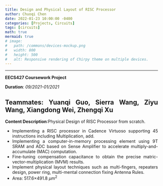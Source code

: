 ```yaml
---
title: Design and Physical Layout of RISC Processor 
author: Chuoqi Chen
date: 2022-01-23 10:00:00 -0400
categories: [Projects, Circuits]
tags: [circuits]
math: true
mermaid: true
# image:
#   path: /commons/devices-mockup.png
#   width: 800
#   height: 500
#   alt: Responsive rendering of Chirpy theme on multiple devices.
---
```

<style>body {text-align: justify}</style>


---
**EECS427 Coursework Project**         

**Duration**: *09/2021-01/2021*

**Teammates**: Yuanqi Guo, Sierra Wang, Ziyu Wang, Xiangdong Wei, Zhengqi Xu
---

**Content Description**:Physical Design of RISC Processor from scratch.
- Implementing a RISC processor in Cadence Virtuoso supporting 45 instructions including Multiplication, add.
- Implementing a computer-in-memory processing element using 9T SRAM and ADC based on Sense Amplifier to accelerate multiply-and-accumulate (MAC) computation. 
- Fine-tuning compensation capacitance to obtain the precise matric-vector-multiplication (MVM) results.
- Implement physical layout techniques such as multi-fingers, repeaters design, power ring, multi-mental connection fixing Antenna Rules.
- Area: 517.6×491.8 $\mu m^2$   
